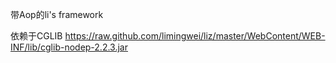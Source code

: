带Aop的li's framework

依赖于CGLIB   https://raw.github.com/limingwei/liz/master/WebContent/WEB-INF/lib/cglib-nodep-2.2.3.jar